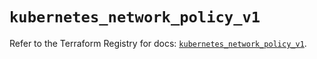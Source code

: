 # `kubernetes_network_policy_v1`

Refer to the Terraform Registry for docs: [`kubernetes_network_policy_v1`](https://registry.terraform.io/providers/hashicorp/kubernetes/2.35.1/docs/resources/network_policy_v1).
